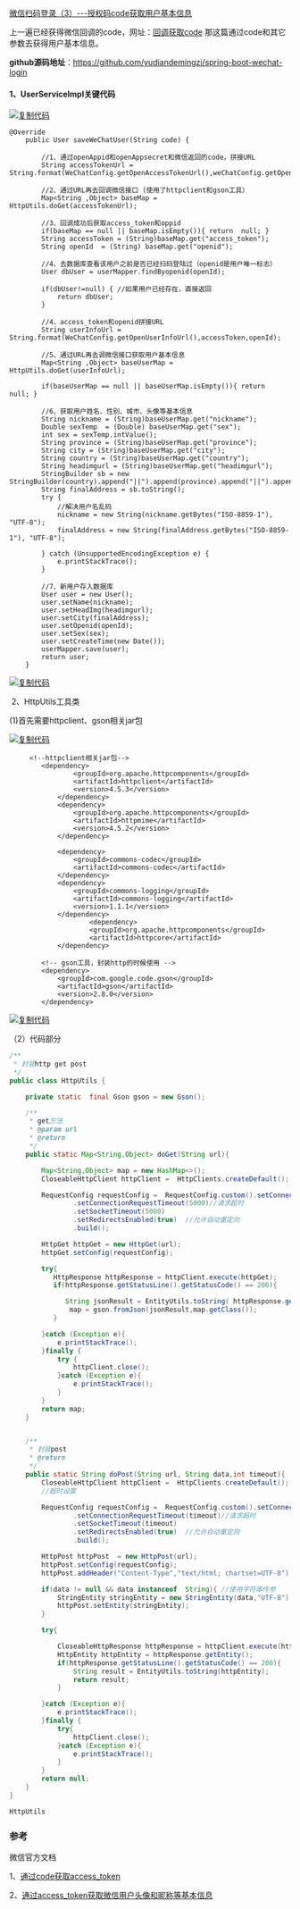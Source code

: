 [微信扫码登录（3）---授权码code获取用户基本信息](https://www.cnblogs.com/qdhxhz/p/9700715.html)

上一遍已经获得微信回调的code，网址：[回调获取code](https://www.cnblogs.com/qdhxhz/p/9678137.html)   那这篇通过code和其它参数去获得用户基本信息。

 **github源码地址**：https://github.com/yudiandemingzi/spring-boot-wechat-login

####    1、UserServiceImpl关键代码

[![复制代码](https://common.cnblogs.com/images/copycode.gif)](javascript:void(0);)

```
@Override
    public User saveWeChatUser(String code) {

        //1、通过openAppid和openAppsecret和微信返回的code，拼接URL
        String accessTokenUrl = String.format(WeChatConfig.getOpenAccessTokenUrl(),weChatConfig.getOpenAppid(),weChatConfig.getOpenAppsecret(),code);

        //2、通过URL再去回调微信接口 (使用了httpclient和gson工具）
        Map<String ,Object> baseMap =  HttpUtils.doGet(accessTokenUrl);

        //3、回调成功后获取access_token和oppid
        if(baseMap == null || baseMap.isEmpty()){ return  null; }
        String accessToken = (String)baseMap.get("access_token");
        String openId  = (String) baseMap.get("openid");

        //4、去数据库查看该用户之前是否已经扫码登陆过（openid是用户唯一标志）
        User dbUser = userMapper.findByopenid(openId);

        if(dbUser!=null) { //如果用户已经存在，直接返回
            return dbUser;
        }

        //4、access_token和openid拼接URL
        String userInfoUrl = String.format(WeChatConfig.getOpenUserInfoUrl(),accessToken,openId);

        //5、通过URL再去调微信接口获取用户基本信息
        Map<String ,Object> baseUserMap =  HttpUtils.doGet(userInfoUrl);

        if(baseUserMap == null || baseUserMap.isEmpty()){ return  null; }

        //6、获取用户姓名、性别、城市、头像等基本信息
        String nickname = (String)baseUserMap.get("nickname");
        Double sexTemp  = (Double) baseUserMap.get("sex");
        int sex = sexTemp.intValue();
        String province = (String)baseUserMap.get("province");
        String city = (String)baseUserMap.get("city");
        String country = (String)baseUserMap.get("country");
        String headimgurl = (String)baseUserMap.get("headimgurl");
        StringBuilder sb = new StringBuilder(country).append("||").append(province).append("||").append(city);
        String finalAddress = sb.toString();
        try {
            //解决用户名乱码
            nickname = new String(nickname.getBytes("ISO-8859-1"), "UTF-8");
            finalAddress = new String(finalAddress.getBytes("ISO-8859-1"), "UTF-8");

        } catch (UnsupportedEncodingException e) {
            e.printStackTrace();
        }

        //7、新用户存入数据库
        User user = new User();
        user.setName(nickname);
        user.setHeadImg(headimgurl);
        user.setCity(finalAddress);
        user.setOpenid(openId);
        user.setSex(sex);
        user.setCreateTime(new Date());
        userMapper.save(user);
        return user;
    }
```

[![复制代码](https://common.cnblogs.com/images/copycode.gif)](javascript:void(0);)

​    2、HttpUtils工具类

   (1)首先需要httpclient、gson相关jar包

[![复制代码](https://common.cnblogs.com/images/copycode.gif)](javascript:void(0);)

```
     <!--httpclient相关jar包-->
        <dependency>
                <groupId>org.apache.httpcomponents</groupId>
                <artifactId>httpclient</artifactId>
                <version>4.5.3</version>
            </dependency>
            <dependency>
                <groupId>org.apache.httpcomponents</groupId>
                <artifactId>httpmime</artifactId>
                <version>4.5.2</version>
            </dependency>

            <dependency>
                <groupId>commons-codec</groupId>
                <artifactId>commons-codec</artifactId>
            </dependency>
            <dependency>
                <groupId>commons-logging</groupId>
                <artifactId>commons-logging</artifactId>
                <version>1.1.1</version>
            </dependency>
                    <dependency>
                    <groupId>org.apache.httpcomponents</groupId>
                    <artifactId>httpcore</artifactId>
            </dependency>

        <!-- gson工具，封装http的时候使用 -->
        <dependency>
            <groupId>com.google.code.gson</groupId>
            <artifactId>gson</artifactId>
            <version>2.8.0</version>
        </dependency>
```

[![复制代码](https://common.cnblogs.com/images/copycode.gif)](javascript:void(0);)

 （2）代码部分

```java
/**
 * 封装http get post
 */
public class HttpUtils {

    private static  final Gson gson = new Gson();

    /**
     * get方法
     * @param url
     * @return
     */
    public static Map<String,Object> doGet(String url){

        Map<String,Object> map = new HashMap<>();
        CloseableHttpClient httpClient =  HttpClients.createDefault();

        RequestConfig requestConfig =  RequestConfig.custom().setConnectTimeout(5000) //连接超时
                .setConnectionRequestTimeout(5000)//请求超时
                .setSocketTimeout(5000)
                .setRedirectsEnabled(true)  //允许自动重定向
                .build();

        HttpGet httpGet = new HttpGet(url);
        httpGet.setConfig(requestConfig);

        try{
           HttpResponse httpResponse = httpClient.execute(httpGet);
           if(httpResponse.getStatusLine().getStatusCode() == 200){

              String jsonResult = EntityUtils.toString( httpResponse.getEntity());
               map = gson.fromJson(jsonResult,map.getClass());
           }

        }catch (Exception e){
            e.printStackTrace();
        }finally {
            try {
                httpClient.close();
            }catch (Exception e){
                e.printStackTrace();
            }
        }
        return map;
    }


    /**
     * 封装post
     * @return
     */
    public static String doPost(String url, String data,int timeout){
        CloseableHttpClient httpClient =  HttpClients.createDefault();
        //超时设置

        RequestConfig requestConfig =  RequestConfig.custom().setConnectTimeout(timeout) //连接超时
                .setConnectionRequestTimeout(timeout)//请求超时
                .setSocketTimeout(timeout)
                .setRedirectsEnabled(true)  //允许自动重定向
                .build();

        HttpPost httpPost  = new HttpPost(url);
        httpPost.setConfig(requestConfig);
        httpPost.addHeader("Content-Type","text/html; chartset=UTF-8");

        if(data != null && data instanceof  String){ //使用字符串传参
            StringEntity stringEntity = new StringEntity(data,"UTF-8");
            httpPost.setEntity(stringEntity);
        }

        try{

            CloseableHttpResponse httpResponse = httpClient.execute(httpPost);
            HttpEntity httpEntity = httpResponse.getEntity();
            if(httpResponse.getStatusLine().getStatusCode() == 200){
                String result = EntityUtils.toString(httpEntity);
                return result;
            }

        }catch (Exception e){
            e.printStackTrace();
        }finally {
            try{
                httpClient.close();
            }catch (Exception e){
                e.printStackTrace();
            }
        }
        return null;
    }
}

HttpUtils
```



 

###  参考

 

微信官方文档

  1、[通过code获取access_token](https://open.weixin.qq.com/cgi-bin/showdocument?action=dir_list&t=resource/res_list&verify=1&id=open1419316505&token=7e1296c8174816ac988643825ae16f25d8c7e781&lang=zh_CN)

  2、[通过access_token获取微信用户头像和昵称等基本信息](https://open.weixin.qq.com/cgi-bin/showdocument?action=dir_list&t=resource/res_list&verify=1&id=open1419316518&token=7e1296c8174816ac988643825ae16f25d8c7e781&lang=zh_CN)